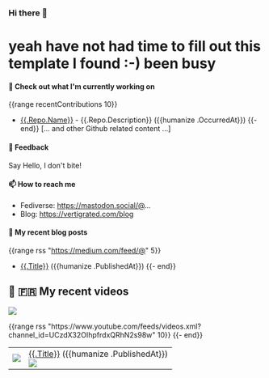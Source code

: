 ### Hi there 👋

# yeah have not had time to fill out this template I found :-) been busy

#### 👷 Check out what I'm currently working on
{{range recentContributions 10}}
- [{{.Repo.Name}}]({{.Repo.URL}}) - {{.Repo.Description}} ({{humanize .OccurredAt}})
{{- end}}
[... and other Github related content ...] 

#### 💬 Feedback

Say Hello, I don't bite!

#### 📫 How to reach me

- Fediverse: https://mastodon.social/@...
- Blog: https://vertigrated.com/blog

#### 📜 My recent blog posts
{{range rss "https://medium.com/feed/@<jarrodhroberson>" 5}}
- [{{.Title}}]({{.URL}}) ({{humanize .PublishedAt}})
{{- end}}

## 📜 🇫🇷 My recent videos
<img src="https://img.shields.io/youtube/channel/subscribers/UCzdX32OIhpfrdxQRhN2s98w?style=for-the-badge"></img>
<table>
{{range rss "https://www.youtube.com/feeds/videos.xml?channel_id=UCzdX32OIhpfrdxQRhN2s98w" 10}}
<tr>
  <td>
    <img src="https://img.youtube.com/vi/{{slice .URL 32}}/default.jpg"></img>
  </td>
  <td>
    <a href="{{.URL}}">{{.Title}}</a> ({{humanize .PublishedAt}})  
    <br/>
    <img src="https://img.shields.io/youtube/views/{{slice .URL 32}}?style=flat-square"> </img>
  </td>
</tr>
{{- end}}
</table>
